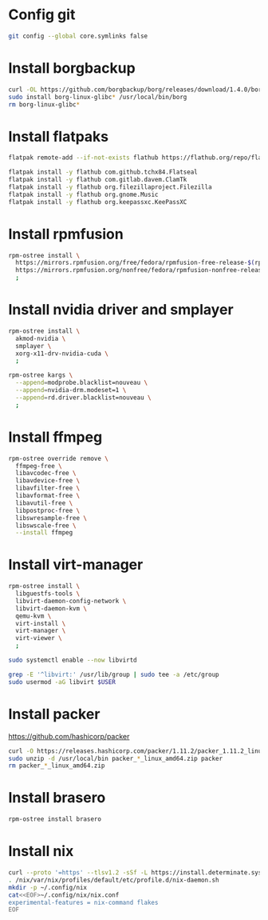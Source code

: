 # Config git
```sh
git config --global core.symlinks false
```
# Install borgbackup
```sh
curl -OL https://github.com/borgbackup/borg/releases/download/1.4.0/borg-linux-glibc231
sudo install borg-linux-glibc* /usr/local/bin/borg
rm borg-linux-glibc*
```
# Install flatpaks
```sh
flatpak remote-add --if-not-exists flathub https://flathub.org/repo/flathub.flatpakrepo
```
```sh
flatpak install -y flathub com.github.tchx84.Flatseal
flatpak install -y flathub com.gitlab.davem.ClamTk
flatpak install -y flathub org.filezillaproject.Filezilla
flatpak install -y flathub org.gnome.Music
flatpak install -y flathub org.keepassxc.KeePassXC
```
# Install rpmfusion
```sh
rpm-ostree install \
  https://mirrors.rpmfusion.org/free/fedora/rpmfusion-free-release-$(rpm -E %fedora).noarch.rpm \
  https://mirrors.rpmfusion.org/nonfree/fedora/rpmfusion-nonfree-release-$(rpm -E %fedora).noarch.rpm \
  ;
```
# Install nvidia driver and smplayer
```sh
rpm-ostree install \
  akmod-nvidia \
  smplayer \
  xorg-x11-drv-nvidia-cuda \
  ;
```
```sh
rpm-ostree kargs \
  --append=modprobe.blacklist=nouveau \
  --append=nvidia-drm.modeset=1 \
  --append=rd.driver.blacklist=nouveau \
  ;
```
# Install ffmpeg
```sh
rpm-ostree override remove \
  ffmpeg-free \
  libavcodec-free \
  libavdevice-free \
  libavfilter-free \
  libavformat-free \
  libavutil-free \
  libpostproc-free \
  libswresample-free \
  libswscale-free \
  --install ffmpeg
```
# Install virt-manager
```sh
rpm-ostree install \
  libguestfs-tools \
  libvirt-daemon-config-network \
  libvirt-daemon-kvm \
  qemu-kvm \
  virt-install \
  virt-manager \
  virt-viewer \
  ;
```
```sh
sudo systemctl enable --now libvirtd
```
```sh
grep -E '^libvirt:' /usr/lib/group | sudo tee -a /etc/group
sudo usermod -aG libvirt $USER
```
# Install packer
https://github.com/hashicorp/packer
```sh
curl -O https://releases.hashicorp.com/packer/1.11.2/packer_1.11.2_linux_amd64.zip
sudo unzip -d /usr/local/bin packer_*_linux_amd64.zip packer
rm packer_*_linux_amd64.zip
```
# Install brasero
```sh
rpm-ostree install brasero
```
# Install nix
```sh
curl --proto '=https' --tlsv1.2 -sSf -L https://install.determinate.systems/nix | sh -s -- install
. /nix/var/nix/profiles/default/etc/profile.d/nix-daemon.sh
mkdir -p ~/.config/nix
cat<<EOF>~/.config/nix/nix.conf
experimental-features = nix-command flakes
EOF
```
